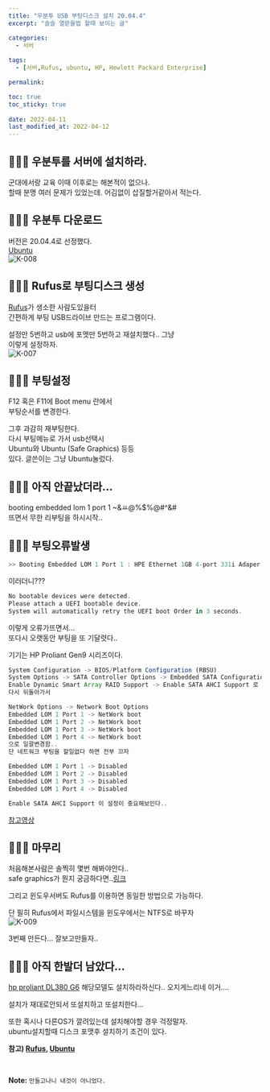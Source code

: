 ```yaml
---
title: "우분투 USB 부팅디스크 설치 20.04.4"
excerpt: "슬슬 열받을법 할때 보이는 글"

categories:
  - 서버
  
tags:
  - [서버,Rufus, ubuntu, HP, Hewlett Packard Enterprise]

permalink: 

toc: true
toc_sticky: true
 
date: 2022-04-11
last_modified_at: 2022-04-12
---
```


## 🤷🏻‍♀️ 우분투를 서버에 설치하라.

군대에서랑 교육 이때 이후로는 해본적이 없으나. <br>
할때 분명 여러 문제가 있었는데. 어김없이 삽질할거같아서 적는다.<br>

## 🤷🏻‍♀️ 우분투 다운로드

버전은 20.04.4로 선정했다.<br>
[Ubuntu](https://releases.ubuntu.com/focal/)<br>
![K-008](https://user-images.githubusercontent.com/57971757/162679430-f7046c06-de33-4bb8-bca7-cfc91b1e0515.jpg)


## 🤷🏻‍♀️ Rufus로 부팅디스크 생성

[Rufus](https://rufus.ie/ko/)가 생소한 사람도있을터<br>
간편하게 부팅 USB드라이브 만드는 프로그램이다.<br>

설정만 5번하고 usb에 포멧만 5번하고 재설치했다.. 그냥<br>
이렇게 설정하자.<br>
![K-007](https://user-images.githubusercontent.com/57971757/162679437-68f61ed1-26c4-448b-ab99-df877dff130e.jpg)


## 🤷🏻‍♀️ 부팅설정

F12 혹은 F11에 Boot menu 란에서<br>
부팅순서를 변경한다.<br>

그후 과감히 재부팅한다.<br>
다시 부팅메뉴로 가서 usb선택시 <br>
Ubuntu와 Ubuntu (Safe Graphics) 등등<br>
있다. 글쓴이는 그냥 Ubuntu눌렀다.<br>

## 🤷🏻‍♀️ 아직 안끝났더라...

booting embedded lom 1 port 1 ~&ㅛ@%$%@#^&# <br>
뜨면서 무한 리부팅을 하시시작..<br>


## 🤷🏻‍♀️ 부팅오류발생

```cs
>> Booting Embedded LOM 1 Port 1 : HPE Ethernet 1GB 4-port 331i Adaper - NTC 1%^#$%@#$%
```
이러더니???

```cs
No bootable devices were detected.
Please attach a UEFI bootable device.
System will automatically retry the UEFI boot Order in 3 seconds.
```
이렇게 오류가뜨면서... <br>
또다시 오랫동안 부팅을 또 기달렷다..<br>

기기는 HP Proliant Gen9 시리즈이다. <br>

```js
System Configuration -> BIOS/Platform Configuration (RBSU)
System Options -> SATA Controller Options -> Embedded SATA Configuration
Enable Dynamic Smart Array RAID Support -> Enable SATA AHCI Support 로 변경
다시 뒤돌아가서

NetWork Options -> Network Boot Options
Embedded LOM 1 Port 1 -> NetWork boot 
Embedded LOM 1 Port 2 -> NetWork boot 
Embedded LOM 1 Port 3 -> NetWork boot 
Embedded LOM 1 Port 4 -> NetWork boot 
으로 일괄변경함..
단 네트워크 부팅을 할일없다 하면 전부 끄자

Embedded LOM 1 Port 1 -> Disabled 
Embedded LOM 1 Port 2 -> Disabled 
Embedded LOM 1 Port 3 -> Disabled 
Embedded LOM 1 Port 4 -> Disabled 

Enable SATA AHCI Support 이 설정이 중요해보인다..
```
[참고영상](https://www.youtube.com/watch?v=6FybL-klOx8)

## 🤷🏻‍♀️ 마무리

처음해본사람은 솔찍히 몇번 해봐야안다..<br>
safe graphics가 뭔지 궁금하다면..[링크](https://askubuntu.com/questions/1138137/what-is-safe-graphics-mode)<br>

그리고 윈도우서버도 Rufus를 이용하면 동일한 방법으로 가능하다. <br>

단 필히 Rufus에서 파일시스템을 윈도우에서는 NTFS로 바꾸자 <br>
![K-009](https://user-images.githubusercontent.com/57971757/162694816-ba6e572f-b159-4c2a-b743-b2bfe332172d.jpg)<br>

3번째 만든다... 잘보고만들자..<br>


## 🤷🏻‍♀️ 아직 한발더 남았다...

[hp proliant DL380 G6](https://support.hpe.com/hpesc/public/docDisplay?docId=emr_na-c01714639) 해당모델도 설치하라하신다..
오지게느리네 이거.... <br>

설치가 재대로안되서 또설치하고 또설치한다...<br>

또한 혹시나 다른OS가 깔려있는데 설치해야할 경우 걱정말자.<br>
ubuntu설치할때 디스크 포맷후 설치하기 조건이 있다. <br>




**참고) [Rufus](https://rufus.ie/ko/), [Ubuntu](https://releases.ubuntu.com/focal/)**

<br>



**Note:** `만들고나니 내것이 아니었다.` 